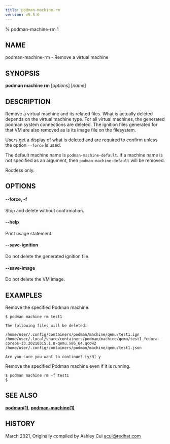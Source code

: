 ```yaml
---
title: podman-machine-rm
version: v5.5.0
---
```


% podman-machine-rm 1

## NAME
podman\-machine\-rm - Remove a virtual machine

## SYNOPSIS
**podman machine rm** [*options*] [*name*]

## DESCRIPTION

Remove a virtual machine and its related files.  What is actually deleted
depends on the virtual machine type.  For all virtual machines, the generated
podman system connections are deleted.  The ignition files
generated for that VM are also removed as is its image file on the filesystem.

Users get a display of what is deleted and are required to confirm unless the option `--force`
is used.

The default machine name is `podman-machine-default`. If a machine name is not specified as an argument,
then `podman-machine-default` will be removed.

Rootless only.

## OPTIONS

#### **--force**, **-f**

Stop and delete without confirmation.

#### **--help**

Print usage statement.

#### **--save-ignition**

Do not delete the generated ignition file.

#### **--save-image**

Do not delete the VM image.

## EXAMPLES

Remove the specified Podman machine.
```
$ podman machine rm test1

The following files will be deleted:

/home/user/.config/containers/podman/machine/qemu/test1.ign
/home/user/.local/share/containers/podman/machine/qemu/test1_fedora-coreos-33.20210315.1.0-qemu.x86_64.qcow2
/home/user/.config/containers/podman/machine/qemu/test1.json

Are you sure you want to continue? [y/N] y
```

Remove the specified Podman machine even if it is running.
```
$ podman machine rm -f test1
$
```
## SEE ALSO
**[podman(1)](podman.1.md)**, **[podman-machine(1)](podman-machine.1.md)**

## HISTORY
March 2021, Originally compiled by Ashley Cui <acui@redhat.com>

